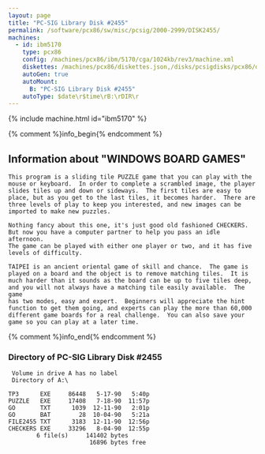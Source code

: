 ```yaml
---
layout: page
title: "PC-SIG Library Disk #2455"
permalink: /software/pcx86/sw/misc/pcsig/2000-2999/DISK2455/
machines:
  - id: ibm5170
    type: pcx86
    config: /machines/pcx86/ibm/5170/cga/1024kb/rev3/machine.xml
    diskettes: /machines/pcx86/diskettes.json,/disks/pcsigdisks/pcx86/diskettes.json
    autoGen: true
    autoMount:
      B: "PC-SIG Library Disk #2455"
    autoType: $date\r$time\rB:\rDIR\r
---
```


{% include machine.html id="ibm5170" %}

{% comment %}info_begin{% endcomment %}

## Information about "WINDOWS BOARD GAMES"

    This program is a sliding tile PUZZLE game that you can play with the
    mouse or keyboard.  In order to complete a scrambled image, the player
    slides tiles up and down or sideways.  The first tiles are easy to
    place, but as you get to the last tiles, it becomes harder.  There are
    three levels of play to keep you interested, and new images can be
    imported to make new puzzles.
    
    Nothing fancy about this one, it's just good old fashioned CHECKERS.
    But now you have a computer partner to help you pass an idle afternoon.
    The game can be played with either one player or two, and it has five
    levels of difficulty.
    
    TAIPEI is an ancient oriental game of skill and chance.  The game is
    played on a board and the object is to remove matching tiles.  It is
    much harder than it sounds as the board can be up to five tiles deep,
    and you will not always have a matching tile easily available.  The game
    has two modes, easy and expert.  Beginners will appreciate the hint
    function to get them going, and experts can play the more than 60,000
    different game boards for a real challenge.  You can also save your
    game so you can play at a later time.
{% comment %}info_end{% endcomment %}


### Directory of PC-SIG Library Disk #2455

     Volume in drive A has no label
     Directory of A:\

    TP3      EXE     86448   5-17-90   5:40p
    PUZZLE   EXE     17408   7-18-90  11:57p
    GO       TXT      1039  12-11-90   2:01p
    GO       BAT        28  10-04-90   5:21a
    FILE2455 TXT      3183  12-11-90  12:56p
    CHECKERS EXE     33296   8-04-90  12:55p
            6 file(s)     141402 bytes
                           16896 bytes free

